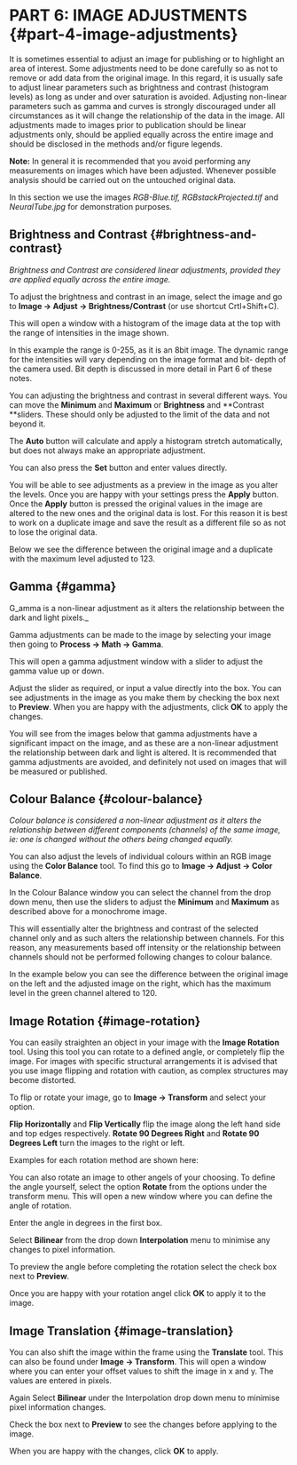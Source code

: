 # PART 6: IMAGE ADJUSTMENTS {#part-4-image-adjustments}

It is sometimes essential to adjust an image for publishing or to highlight an area of interest. Some adjustments need to be done carefully so as not to remove or add data from the original image. In this regard, it is usually safe to adjust linear parameters such as brightness and contrast \(histogram levels\) as long as under and over saturation is avoided. Adjusting non-linear parameters such as gamma and curves is strongly discouraged under all circumstances as it will change the relationship of the data in the image. All adjustments made to images prior to publication should be linear adjustments only, should be applied equally across the entire image and should be disclosed in the methods and/or figure legends.

**Note:** In general it is recommended that you avoid performing any measurements on images which have been adjusted. Whenever possible analysis should be carried out on the untouched original data.

In this section we use the images _RGB-Blue.tif, RGBstackProjected.tif_ and _NeuralTube.jpg_ for demonstration purposes.

## Brightness and Contrast {#brightness-and-contrast}

_Brightness and Contrast are considered linear adjustments, provided they are applied equally across the entire image._

To adjust the brightness and contrast in an image, select the image and go to **Image -&gt; Adjust -&gt; Brightness/Contrast** \(or use shortcut Crtl+Shift+C\).



This will open a window with a histogram of the image data at the top with the range of intensities in the image shown.



In this example the range is 0-255, as it is an 8bit image. The dynamic range for the intensities will vary depending on the image format and bit- depth of the camera used. Bit depth is discussed in more detail in Part 6 of these notes.

You can adjusting the brightness and contrast in several different ways. You can move the **Minimum** and **Maximum** or **Brightness** and **Contrast **sliders. These should only be adjusted to the limit of the data and not beyond it.

The **Auto** button will calculate and apply a histogram stretch automatically, but does not always make an appropriate adjustment.

You can also press the **Set** button and enter values directly.

You will be able to see adjustments as a preview in the image as you alter the levels. Once you are happy with your settings press the **Apply** button. Once the **Apply** button is pressed the original values in the image are altered to the new ones and the original data is lost. For this reason it is best to work on a duplicate image and save the result as a different file so as not to lose the original data.

Below we see the difference between the original image and a duplicate with the maximum level adjusted to 123.



## Gamma {#gamma}

G_amma is a non-linear adjustment as it alters the relationship between the dark and light pixels._

Gamma adjustments can be made to the image by selecting your image then going to **Process -&gt; Math -&gt; Gamma**.



This will open a gamma adjustment window with a slider to adjust the gamma value up or down.

Adjust the slider as required, or input a value directly into the box. You can see adjustments in the image as you make them by checking the box next to **Preview**. When you are happy with the adjustments, click **OK** to apply the changes.

You will see from the images below that gamma adjustments have a significant impact on the image, and as these are a non-linear adjustment the relationship between dark and light is altered. It is recommended that gamma adjustments are avoided, and definitely not used on images that will be measured or published.



## Colour Balance {#colour-balance}

_Colour balance is considered a non-linear adjustment as it alters the relationship between different components \(channels\) of the same image, ie: one is changed without the others being changed equally._

You can also adjust the levels of individual colours within an RGB image using the **Color Balance** tool. To find this go to **Image -&gt; Adjust -&gt; Color Balance**.



In the Colour Balance window you can select the channel from the drop down menu, then use the sliders to adjust the **Minimum** and **Maximum** as described above for a monochrome image.



This will essentially alter the brightness and contrast of the selected channel only and as such alters the relationship between channels. For this reason, any measurements based off intensity or the relationship between channels should not be performed following changes to colour balance.

In the example below you can see the difference between the original image on the left and the adjusted image on the right, which has the maximum level in the green channel altered to 120.



## Image Rotation {#image-rotation}

You can easily straighten an object in your image with the **Image Rotation** tool. Using this tool you can rotate to a defined angle, or completely flip the image. For images with specific structural arrangements it is advised that you use image flipping and rotation with caution, as complex structures may become distorted.

To flip or rotate your image, go to **Image -&gt; Transform** and select your option.



**Flip Horizontally** and **Flip Vertically** flip the image along the left hand side and top edges respectively. **Rotate 90 Degrees Right** and **Rotate 90 Degrees Left** turn the images to the right or left.

Examples for each rotation method are shown here:



You can also rotate an image to other angels of your choosing. To define the angle yourself, select the option **Rotate** from the options under the transform menu. This will open a new window where you can define the angle of rotation.



Enter the angle in degrees in the first box.

Select **Bilinear** from the drop down **Interpolation** menu to minimise any changes to pixel information.

To preview the angle before completing the rotation select the check box next to **Preview**.

Once you are happy with your rotation angel click **OK** to apply it to the image.



## Image Translation {#image-translation}

You can also shift the image within the frame using the **Translate** tool. This can also be found under **Image -&gt; Transform**. This will open a window where you can enter your offset values to shift the image in x and y. The values are entered in pixels.



Again Select **Bilinear** under the Interpolation drop down menu to minimise pixel information changes.

Check the box next to **Preview** to see the changes before applying to the image.

When you are happy with the changes, click **OK** to apply.



